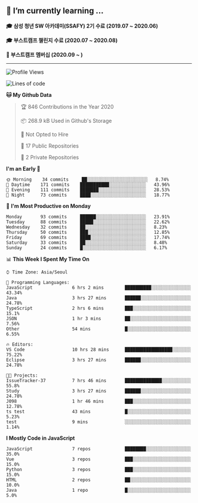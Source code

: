 ## 🌱 I’m currently learning ...

**🎓 삼성 청년 SW 아카데미(SSAFY) 2기 수료 (2019.07 ~ 2020.06)**

**🎓 부스트캠프 챌린지 수료 (2020.07 ~ 2020.08)**

**🏃  부스트캠프 멤버십 (2020.09 ~ )**
 
-----

<!--START_SECTION:waka-->
![Profile Views](http://img.shields.io/badge/Profile%20Views-1-blue)

![Lines of code](https://img.shields.io/badge/From%20Hello%20World%20I%27ve%20Written-34.5%20million%20lines%20of%20code-blue)

**🐱 My Github Data** 

> 🏆 846 Contributions in the Year 2020
 > 
> 📦 268.9 kB Used in Github's Storage 
 > 
> 🚫 Not Opted to Hire
 > 
> 📜 17 Public Repositories
 > 
> 🔑 2 Private Repositories 

**I'm an Early 🐤** 

```text
🌞 Morning    34 commits     ██░░░░░░░░░░░░░░░░░░░░░░░   8.74% 
🌆 Daytime    171 commits    ███████████░░░░░░░░░░░░░░   43.96% 
🌃 Evening    111 commits    ███████░░░░░░░░░░░░░░░░░░   28.53% 
🌙 Night      73 commits     ████░░░░░░░░░░░░░░░░░░░░░   18.77%

```
📅 **I'm Most Productive on Monday** 

```text
Monday       93 commits     ██████░░░░░░░░░░░░░░░░░░░   23.91% 
Tuesday      88 commits     █████░░░░░░░░░░░░░░░░░░░░   22.62% 
Wednesday    32 commits     ██░░░░░░░░░░░░░░░░░░░░░░░   8.23% 
Thursday     50 commits     ███░░░░░░░░░░░░░░░░░░░░░░   12.85% 
Friday       69 commits     ████░░░░░░░░░░░░░░░░░░░░░   17.74% 
Saturday     33 commits     ██░░░░░░░░░░░░░░░░░░░░░░░   8.48% 
Sunday       24 commits     █░░░░░░░░░░░░░░░░░░░░░░░░   6.17%

```


📊 **This Week I Spent My Time On** 

```text
⌚︎ Time Zone: Asia/Seoul

💬 Programming Languages: 
JavaScript               6 hrs 2 mins        ██████████░░░░░░░░░░░░░░░   43.34% 
Java                     3 hrs 27 mins       ██████░░░░░░░░░░░░░░░░░░░   24.78% 
TypeScript               2 hrs 6 mins        ███░░░░░░░░░░░░░░░░░░░░░░   15.1% 
JSON                     1 hr 3 mins         ██░░░░░░░░░░░░░░░░░░░░░░░   7.56% 
Other                    54 mins             █░░░░░░░░░░░░░░░░░░░░░░░░   6.55%

🔥 Editors: 
VS Code                  10 hrs 28 mins      ██████████████████░░░░░░░   75.22% 
Eclipse                  3 hrs 27 mins       ██████░░░░░░░░░░░░░░░░░░░   24.78%

🐱‍💻 Projects: 
IssueTracker-37          7 hrs 46 mins       ██████████████░░░░░░░░░░░   55.8% 
Study                    3 hrs 27 mins       ██████░░░░░░░░░░░░░░░░░░░   24.78% 
J098                     1 hr 46 mins        ███░░░░░░░░░░░░░░░░░░░░░░   12.78% 
ts test                  43 mins             █░░░░░░░░░░░░░░░░░░░░░░░░   5.23% 
test                     9 mins              ░░░░░░░░░░░░░░░░░░░░░░░░░   1.14%

```

**I Mostly Code in JavaScript** 

```text
JavaScript               7 repos             ████████░░░░░░░░░░░░░░░░░   35.0% 
Vue                      3 repos             ███░░░░░░░░░░░░░░░░░░░░░░   15.0% 
Python                   3 repos             ███░░░░░░░░░░░░░░░░░░░░░░   15.0% 
HTML                     2 repos             ██░░░░░░░░░░░░░░░░░░░░░░░   10.0% 
Java                     1 repo              █░░░░░░░░░░░░░░░░░░░░░░░░   5.0%

```



<!--END_SECTION:waka-->
